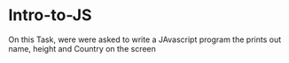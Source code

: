 # Intro-to-JS
On this Task, were were asked to write a JAvascript program the prints out name, height and Country on the screen
